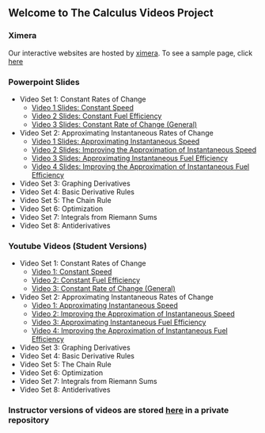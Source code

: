 ## Welcome to The Calculus Videos Project

### Ximera
Our interactive websites are hosted by [ximera](http://ximera.osu.edu). To see a sample page, click [here](http://ximera.osu.edu/calcvids/sample)

### Powerpoint Slides
  - Video Set 1: Constant Rates of Change
    - [Video 1 Slides: Constant Speed](https://drive.google.com/file/d/0B7OjER7Z3zvDYTJNWkU2b2xMZ0k/view?usp=sharing)
    - [Video 2 Slides: Constant Fuel Efficiency](https://drive.google.com/file/d/0B7OjER7Z3zvDODd6V1ZidDM2ejg/view?usp=sharing)
    - [Video 3 Slides: Constant Rate of Change (General)](https://drive.google.com/file/d/0B7OjER7Z3zvDN25scmRWdGd0X2M/view?usp=sharing)
  - Video Set 2: Approximating Instantaneous Rates of Change
    - [Video 1 Slides: Approximating Instantaneous Speed](https://drive.google.com/open?id=0B7OjER7Z3zvDdDk2Y2FLRk9MM28)
    - [Video 2 Slides: Improving the Approximation of Instantaneous Speed](https://drive.google.com/open?id=0B7OjER7Z3zvDMDlhM3VUOGZjc28)
    - [Video 3 Slides: Approximating Instantaneous Fuel Efficiency](https://drive.google.com/open?id=0B7OjER7Z3zvDMEQ4NWw4cmVsNlk)
    - [Video 4 Slides: Improving the Approximation of Instantaneous Fuel Efficiency](https://drive.google.com/open?id=0B7OjER7Z3zvDMlQ3UVkzTjhBWnc)
  - Video Set 3: Graphing Derivatives
  - Video Set 4: Basic Derivative Rules
  - Video Set 5: The Chain Rule
  - Video Set 6: Optimization
  - Video Set 7: Integrals from Riemann Sums
  - Video Set 8: Antiderivatives

### Youtube Videos (Student Versions)
  - Video Set 1: Constant Rates of Change
    - [Video 1: Constant Speed](https://youtu.be/2WMTfhhgVyM)
    - [Video 2: Constant Fuel Efficiency](https://youtu.be/nAsB_lLY8Jw)
    - [Video 3: Constant Rate of Change (General)](https://youtu.be/8A6wMrvauRA)
  - Video Set 2: Approximating Instantaneous Rates of Change
    - [Video 1: Approximating Instantaneous Speed](https://youtu.be/VyoM3PAP9No)
    - [Video 2: Improving the Approximation of Instantaneous Speed](https://youtu.be/llFreYa35wY)
    - [Video 3: Approximating Instantaneous Fuel Efficiency](https://youtu.be/TSF2wWIjFvA)
    - [Video 4: Improving the Approximation of Instantaneous Fuel Efficiency](https://youtu.be/Y_sodV953fE)
  - Video Set 3: Graphing Derivatives
  - Video Set 4: Basic Derivative Rules
  - Video Set 5: The Chain Rule
  - Video Set 6: Optimization
  - Video Set 7: Integrals from Riemann Sums
  - Video Set 8: Antiderivatives

### Instructor versions of videos are stored [here](http://github.com/mthomas7/CaViAr) in a private repository